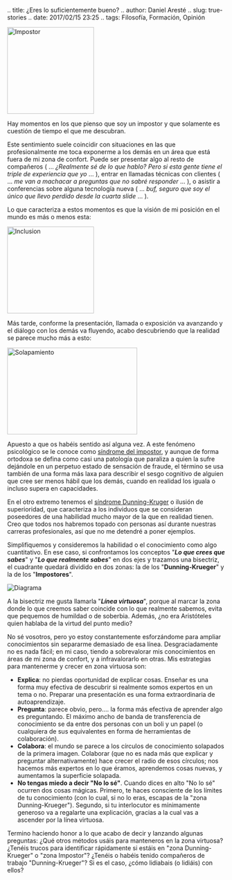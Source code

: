 .. title: ¿Eres lo suficientemente bueno?
.. author: Daniel Aresté
.. slug: true-stories
.. date: 2017/02/15 23:25
.. tags: Filosofía, Formación, Opinión

<img src='https://cloud.githubusercontent.com/assets/5310624/22907908/c94c4a6a-f24b-11e6-83f9-d81dc988b9da.jpg' alt='Impostor' class='align-right' height='200' width='200'/>

Hay momentos en los que pienso que soy un impostor y que solamente es cuestión de tiempo el que me descubran.
<!-- TEASER_END -->

Este sentimiento suele coincidir con situaciones en las que profesionalmente me toca exponerme a los demás en un área que está fuera de mi zona de confort.
Puede ser presentar algo al resto de compañeros ( ... _¿Realmente sé de lo que hablo? Pero si esta gente tiene el triple de experiencia que yo_ ... ),
entrar en llamadas técnicas con clientes ( ... _me van a machacar a preguntas que no sabré responder_ ... ),
o asistir a conferencias sobre alguna tecnología nueva ( ... _buf, seguro que soy el único que llevo perdido desde la cuarta slide_ ... ).

Lo que caracteriza a estos momentos es que la visión de mi posición en el mundo es más o menos esta:

<img src='https://cloud.githubusercontent.com/assets/5310624/22907838/6c3d95f4-f24b-11e6-8120-fd433e87946d.png' alt='Inclusion' height='200' width='200'/>

Más tarde, conforme la presentación, llamada o exposición va avanzando y el diálogo con los demás va fluyendo,
acabo descubriendo que la realidad se parece mucho más a esto:

<img src='https://cloud.githubusercontent.com/assets/5310624/22907841/6ea951ac-f24b-11e6-9148-37928bc1d268.png' alt='Solapamiento' height='200' width='300'/>

Apuesto a que os habéis sentido así alguna vez. 
A este fenómeno psicológico se le conoce como [síndrome del impostor],
y aunque de forma ortodoxa se defina como casi una patología que paraliza a quien la sufre dejándole en un perpetuo estado de sensación de fraude,
el término se usa también de una forma más laxa para describir el sesgo cognitivo de alguien que cree ser menos hábil que los demás,
cuando en realidad los iguala o incluso supera en capacidades.

En el otro extremo tenemos el [síndrome Dunning-Kruger] o ilusión de superioridad,
que caracteriza a los individuos que se consideran poseedores de una habilidad mucho mayor de la que en realidad tienen.
Creo que todos nos habremos topado con personas así durante nuestras carreras profesionales, así que no me detendré a poner ejemplos.

Simplifiquemos y consideremos la habilidad o el conocimiento como algo cuantitativo.
En ese caso, si confrontamos los conceptos "**_Lo que crees que sabes_**" y "**_Lo que realmente sabes_**" en dos ejes y trazamos una bisectriz,
el cuadrante quedará dividido en dos zonas: la de los "**Dunning-Krueger**" y la de los "**Impostores**".

<img src='https://cloud.githubusercontent.com/assets/5310624/22907833/68a6805e-f24b-11e6-87ba-41710342e40c.png' alt='Diagrama'/>

A la bisectriz me gusta llamarla "**_Línea virtuosa_**", porque al marcar la zona donde lo que creemos saber coincide con lo que realmente sabemos,
evita que pequemos de humildad o de soberbia. 
Además, ¿no era Aristóteles quien hablaba de la virtud del punto medio?

No sé vosotros, pero yo estoy constantemente esforzándome para ampliar conocimientos sin separarme demasiado de esa línea.
Desgraciadamente no es nada fácil; en mi caso, tiendo a sobrevalorar mis conocimientos en áreas de mi zona de confort,
y a infravalorarlo en otras. 
Mis estrategias para mantenerme y crecer en zona virtuosa son:

- **Explica**: no pierdas oportunidad de explicar cosas. Enseñar es una forma muy efectiva de descubrir si realmente somos expertos en un tema o no. Preparar una presentación es una forma extraordinaria de autoaprendizaje.
- **Pregunta**: parece obvio, pero.... la forma más efectiva de aprender algo es preguntando. El máximo ancho de banda de transferencia de conocimiento se da entre dos personas con un boli y un papel (o cualquiera de sus equivalentes en forma de herramientas de colaboración).
- **Colabora**: el mundo se parece a los círculos de conocimiento solapados de la primera imagen. Colaborar (que no es nada más que explicar y preguntar alternativamente) hace crecer el radio de esos círculos; nos hacemos más expertos en lo que éramos, aprendemos cosas nuevas, y aumentamos la superficie solapada.
- **No tengas miedo a decir "No lo sé"**. Cuando dices en alto "No lo sé" ocurren dos cosas mágicas. Primero, te haces consciente de los límites de tu conocimiento (con lo cual, si no lo eras, escapas de la "zona Dunning-Krueger"). Segundo, si tu interlocutor es mínimamente generoso va a regalarte una explicación, gracias a la cual vas a ascender por la línea virtuosa.

Termino haciendo honor a lo que acabo de decir y lanzando algunas preguntas: 
¿Qué otros métodos usáis para manteneros en la zona virtuosa? ¿Tenéis trucos para identificar rápidamente si estáis en "zona Dunning-Krueger" o "zona Impostor"? 
¿Tenéis o habéis tenido compañeros de trabajo "Dunning-Krueger"? 
Si es el caso, ¿cómo lidiabais (o lidiáis) con ellos?

[síndrome del impostor]: https://en.wikipedia.org/wiki/Impostor_syndrome
[síndrome Dunning-Kruger]: https://en.wikipedia.org/wiki/Dunning%E2%80%93Kruger_effect
